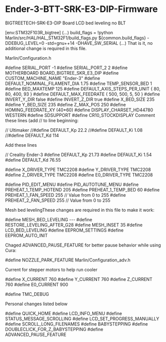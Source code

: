 # Ender-3-BTT-SRK-E3-DIP-Firmware
BIGTREETECH-SRK-E3-DIP Board LCD bed leveling no BLT

[env:STM32F103R_bigtree]
(...)
build_flags       = !python Marlin/src/HAL/HAL_STM32F1/build_flags.py
  ${common.build_flags} -DDEBUG_LEVEL=0 -std=gnu++14 -DHAVE_SW_SERIAL
(...)
That is it, no additional change is required in this file.

Marlin/Configuration.h

#define SERIAL_PORT -1
#define SERIAL_PORT_2 2
#define MOTHERBOARD BOARD_BIGTREE_SKR_E3_DIP
#define CUSTOM_MACHINE_NAME "Ender-3"
#define DEFAULT_NOMINAL_FILAMENT_DIA 1.75
#define TEMP_SENSOR_BED 1
#define BED_MAXTEMP 125
#define DEFAULT_AXIS_STEPS_PER_UNIT   { 80, 80, 400, 93 }
#define DEFAULT_MAX_FEEDRATE          { 500, 500, 5, 50 }
#define INVERT_Y_DIR false
#define INVERT_Z_DIR true
#define X_BED_SIZE 235
#define Y_BED_SIZE 235
#define Z_MAX_POS 250
#define HOMING_FEEDRATE_XY (40*60)
#define DISPLAY_CHARSET_HD44780 WESTERN
#define SDSUPPORT
#define CR10_STOCKDISPLAY
Comment these lines (add // to line beginning:

  // Ultimaker
  //#define DEFAULT_Kp 22.2
  //#define DEFAULT_Ki 1.08
  //#define DEFAULT_Kd 114
  
Add these lines 

  // Creality Ender-3
  #define DEFAULT_Kp 21.73
  #define DEFAULT_Ki 1.54
  #define DEFAULT_Kd 76.55


#define X_DRIVER_TYPE  TMC2208
#define Y_DRIVER_TYPE  TMC2208
#define Z_DRIVER_TYPE  TMC2208
#define E0_DRIVER_TYPE TMC2208


#define PID_EDIT_MENU
#define PID_AUTOTUNE_MENU
#define PREHEAT_1_TEMP_HOTEND 205
#define PREHEAT_1_TEMP_BED     60
#define PREHEAT_1_FAN_SPEED   255 // Value from 0 to 255
#define PREHEAT_2_FAN_SPEED   255 // Value from 0 to 255

Mesh bed levelingThese changes are required in this file to make it work:

#define MESH_BED_LEVELING ---
#define RESTORE_LEVELING_AFTER_G28
#define MESH_INSET 35
#define LCD_BED_LEVELING
#define EEPROM_SETTINGS
#define EEPROM_AUTO_INIT

 Chaged ADVANCED_PAUSE_FEATURE for better pause behavior while using Cura:

#define NOZZLE_PARK_FEATURE
Marlin/Configuration_adv.h

Current for stepper motors to help run cooler 

#define X_CURRENT     760
#define Y_CURRENT     760
#define Z_CURRENT     760
#define E0_CURRENT    900


#define TMC_DEBUG

Personal changes listed below

#define QUICK_HOME
#define LCD_INFO_MENU
#define STATUS_MESSAGE_SCROLLING
#define LCD_SET_PROGRESS_MANUALLY
#define SCROLL_LONG_FILENAMES
#define BABYSTEPPING
#define DOUBLECLICK_FOR_Z_BABYSTEPPING
#define ADVANCED_PAUSE_FEATURE
